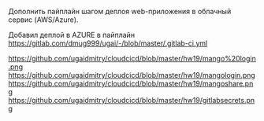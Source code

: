 Дополнить пайплайн шагом деплоя web-приложения в облачный сервис (AWS/Azure).

Добавил деплой в AZURE в пайплайн
https://gitlab.com/dmug999/ugai/-/blob/master/.gitlab-ci.yml

https://github.com/ugaidmitry/cloudcicd/blob/master/hw19/mango%20login.png
https://github.com/ugaidmitry/cloudcicd/blob/master/hw19/mangologin.png
https://github.com/ugaidmitry/cloudcicd/blob/master/hw19/mangoshare.png
https://github.com/ugaidmitry/cloudcicd/blob/master/hw19/gitlabsecrets.png


